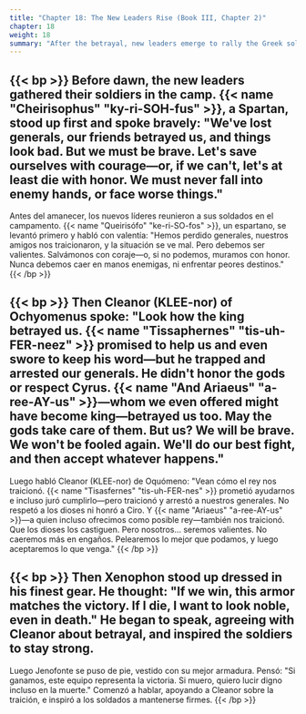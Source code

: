 ```yaml
---
title: "Chapter 18: The New Leaders Rise (Book III, Chapter 2)"
chapter: 18
weight: 18
summary: "After the betrayal, new leaders emerge to rally the Greek soldiers with speeches of courage and honor."
---
```


{{< bp >}}
Before dawn, the new leaders gathered their soldiers in the camp. {{< name "Cheirisophus" "ky-ri-SOH-fus" >}}, a Spartan, stood up first and spoke bravely: "We've lost generals, our friends betrayed us, and things look bad. But we must be brave. Let's save ourselves with courage—or, if we can't, let's at least die with honor. We must never fall into enemy hands, or face worse things."
---
Antes del amanecer, los nuevos líderes reunieron a sus soldados en el campamento. {{< name "Queirisófo" "ke-ri-SO-fos" >}}, un espartano, se levantó primero y habló con valentía: "Hemos perdido generales, nuestros amigos nos traicionaron, y la situación se ve mal. Pero debemos ser valientes. Salvámonos con coraje—o, si no podemos, muramos con honor. Nunca debemos caer en manos enemigas, ni enfrentar peores destinos."
{{< /bp >}}

{{< bp >}}
Then Cleanor (KLEE-nor) of Ochyomenus spoke: "Look how the king betrayed us. {{< name "Tissaphernes" "tis-uh-FER-neez" >}} promised to help us and even swore to keep his word—but he trapped and arrested our generals. He didn't honor the gods or respect Cyrus. {{< name "And Ariaeus" "a-ree-AY-us" >}}—whom we even offered might have become king—betrayed us too. May the gods take care of them. But us? We will be brave. We won't be fooled again. We'll do our best fight, and then accept whatever happens."
---
Luego habló Cleanor (KLEE-nor) de Oquómeno: "Vean cómo el rey nos traicionó. {{< name "Tisasfernes" "tis-uh-FER-nes" >}} prometió ayudarnos e incluso juró cumplirlo—pero traicionó y arrestó a nuestros generales. No respetó a los dioses ni honró a Ciro. Y {{< name "Ariaeus" "a-ree-AY-us" >}}—a quien incluso ofrecimos como posible rey—también nos traicionó. Que los dioses los castiguen. Pero nosotros… seremos valientes. No caeremos más en engaños. Pelearemos lo mejor que podamos, y luego aceptaremos lo que venga."
{{< /bp >}}

{{< bp >}}
Then Xenophon stood up dressed in his finest gear. He thought: "If we win, this armor matches the victory. If I die, I want to look noble, even in death." He began to speak, agreeing with Cleanor about betrayal, and inspired the soldiers to stay strong.
---
Luego Jenofonte se puso de pie, vestido con su mejor armadura. Pensó: "Si ganamos, este equipo representa la victoria. Si muero, quiero lucir digno incluso en la muerte." Comenzó a hablar, apoyando a Cleanor sobre la traición, e inspiró a los soldados a mantenerse firmes.
{{< /bp >}}

